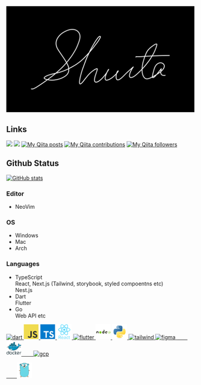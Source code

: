 <img src="https://raw.githubusercontent.com/shunta0213/shunta0213/main/header_dark.jpg" width="500px">

## Links
![](https://komarev.com/ghpvc/?username=shunta0213)
[![](https://img.shields.io/twitter/follow/sprshunt?color=blue&style=flat-square)](https://twitter.com/sprshunt)
[![My Qiita posts](https://qiita-badge.apiapi.app/s/shun_i/posts.svg)](http://qiita.com/shun_i)
[![My Qiita contributions](https://qiita-badge.apiapi.app/s/shun_i/contributions.svg)](http://qiita.com/shun_i)
[![My Qiita followers](https://qiita-badge.apiapi.app/s/shun_i/followers.svg)](http://qiita.com/shun_i)


## Github Status
[![GitHub stats](https://github-readme-stats-git-masterrstaa-rickstaa.vercel.app/api?show_icons=true&count_private=true&theme=highcontrast&username=shunta0213)](https://github.com/shunta0213)

### Editor
- NeoVim
### OS 
- Windows
- Mac
- Arch

### Languages
- TypeScript  
React, Next.js (Tailwind, storybook, styled compoentns etc)  
Nest.js
- Dart  
Flutter
- Go  
Web API etc

<p align="left">
    <a href="https://dart.dev" target="_blank" rel="noreferrer">
        <img src="https://www.vectorlogo.zone/logos/dartlang/dartlang-icon.svg" alt="dart" width="40" height="40" />
    </a>
    <a href="https://developer.mozilla.org/en-US/docs/Web/JavaScript" target="_blank" rel="noreferrer">
        <img src="https://raw.githubusercontent.com/devicons/devicon/master/icons/javascript/javascript-original.svg"
            alt="javascript" width="40" height="40" />
    </a>
    <a href="https://www.typescriptlang.org/" target="_blank" rel="noreferrer">
        <img src="https://raw.githubusercontent.com/devicons/devicon/master/icons/typescript/typescript-original.svg"
            alt="typescript" width="40" height="40" />
    </a>
    <a href="https://reactjs.org/" target="_blank" rel="noreferrer">
        <img src="https://raw.githubusercontent.com/devicons/devicon/master/icons/react/react-original-wordmark.svg"
            alt="react" width="40" height="40" />
    </a>
    <a href="https://flutter.dev" target="_blank" rel="noreferrer">
        <img src="https://www.vectorlogo.zone/logos/flutterio/flutterio-icon.svg" alt="flutter" width="40"
            height="40" />
    </a>
    <a href="https://nodejs.org" target="_blank" rel="noreferrer">
        <img src="https://raw.githubusercontent.com/devicons/devicon/master/icons/nodejs/nodejs-original-wordmark.svg"
            alt="nodejs" width="40" height="40" />
    </a>
    <a href="https://www.python.org" target="_blank" rel="noreferrer">
        <img src="https://raw.githubusercontent.com/devicons/devicon/master/icons/python/python-original.svg"
            alt="python" width="40" height="40" />
    </a>
    <a href="https://tailwindcss.com/" target="_blank" rel="noreferrer">
        <img src="https://www.vectorlogo.zone/logos/tailwindcss/tailwindcss-icon.svg" alt="tailwind" width="40"
            height="40" />
    </a>
    <a href="https://www.figma.com/" target="_blank" rel="noreferrer">
        <img src="https://www.vectorlogo.zone/logos/figma/figma-icon.svg" alt="figma" width="40" height="40" />
    </a>
    <a href="https://www.docker.com/" target="_blank" rel="noreferrer"> 
    　　<img src="https://raw.githubusercontent.com/devicons/devicon/master/icons/docker/docker-original-wordmark.svg" alt="docker" width="40" height="40"/> 
    </a> 
    <a href="https://cloud.google.com" target="_blank" rel="noreferrer"> 
    　　<img src="https://www.vectorlogo.zone/logos/google_cloud/google_cloud-icon.svg" alt="gcp" width="40" height="40"/>
    </a> 
</p>
<p>
    <a href="https://golang.org" target="_blank" rel="noreferrer"> 
    　　<img src="https://raw.githubusercontent.com/devicons/devicon/master/icons/go/go-original.svg" alt="go" width="40" height="40"/> 
    </a> 
</p>
